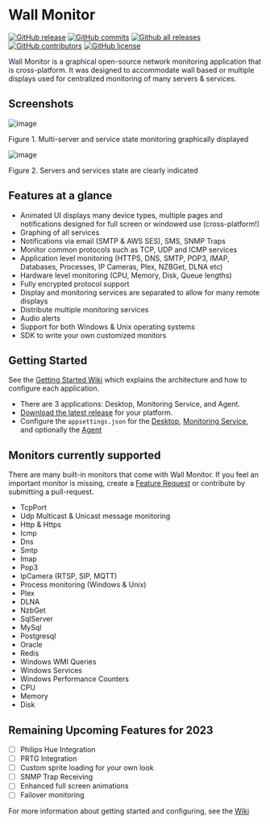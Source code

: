 # Wall Monitor
[![GitHub release](https://img.shields.io/github/release/replaysMike/WallMonitor.svg)](https://GitHub.com/replaysMike/WallMonitor/releases/)
[![GitHub commits](https://img.shields.io/github/commits-since/replaysMike/WallMonitor/v1.0.2.svg)](https://GitHub.com/replaysMike/WallMonitor/commit/)
[![Github all releases](https://img.shields.io/github/downloads/replaysMike/WallMonitor/total.svg)](https://GitHub.com/replaysMike/WallMonitor/releases/)
[![GitHub contributors](https://img.shields.io/github/contributors/replaysMike/WallMonitor.svg)](https://GitHub.com/replaysMike/WallMonitor/graphs/contributors/)
[![GitHub license](https://img.shields.io/github/license/replaysMike/WallMonitor.svg)](https://github.com/replaysMike/WallMonitor/blob/master/LICENSE)

Wall Monitor is a graphical open-source network monitoring application that is cross-platform. It was designed to accommodate wall based or multiple displays used for centralized monitoring of many servers & services.

## Screenshots

![image](https://github.com/replaysMike/WallMonitor/assets/2531058/746a06c8-1abd-49fb-85ff-ea8a86987e6f)

Figure 1. Multi-server and service state monitoring graphically displayed


![image](https://github.com/replaysMike/WallMonitor/assets/2531058/52ddc59d-978f-42e6-8ea4-c09ae368e089)

Figure 2. Servers and services state are clearly indicated

## Features at a glance

* Animated UI displays many device types, multiple pages and notifications designed for full screen or windowed use (cross-platform!)
* Graphing of all services
* Notifications via email (SMTP & AWS SES), SMS, SNMP Traps
* Monitor common protocols such as TCP, UDP and ICMP services
* Application level monitoring (HTTPS, DNS, SMTP, POP3, IMAP, Databases, Processes, IP Cameras, Plex, NZBGet, DLNA etc)
* Hardware level monitoring (CPU, Memory, Disk, Queue lengths)
* Fully encrypted protocol support
* Display and monitoring services are separated to allow for many remote displays
* Distribute multiple monitoring services
* Audio alerts
* Support for both Windows & Unix operating systems
* SDK to write your own customized monitors

## Getting Started

See the [Getting Started Wiki](https://github.com/replaysMike/WallMonitor/wiki/Getting-Started) which explains the architecture and how to configure each application.

* There are 3 applications: Desktop, Monitoring Service, and Agent.
* [Download the latest release](https://github.com/replaysMike/WallMonitor/releases) for your platform.
* Configure the `appsettings.json` for the [Desktop](https://github.com/replaysMike/WallMonitor/wiki/Desktop-Configuration), [Monitoring Service](https://github.com/replaysMike/WallMonitor/wiki/Monitoring-Service-Configuration), and optionally the [Agent](https://github.com/replaysMike/WallMonitor/wiki/Agent-Configuration)

## Monitors currently supported

There are many built-in monitors that come with Wall Monitor. If you feel an important monitor is missing, create a [Feature Request](https://github.com/replaysMike/WallMonitor/discussions/categories/feature-requests) or contribute by submitting a pull-request.

* TcpPort
* Udp Multicast & Unicast message monitoring
* Http & Https
* Icmp
* Dns
* Smtp
* Imap
* Pop3
* IpCamera (RTSP, SIP, MQTT)
* Process monitoring (Windows & Unix)
* Plex
* DLNA
* NzbGet
* SqlServer
* MySql
* Postgresql
* Oracle
* Redis
* Windows WMI Queries
* Windows Services
* Windows Performance Counters
* CPU
* Memory
* Disk

## Remaining Upcoming Features for 2023

- [ ] Philips Hue Integration
- [ ] PRTG Integration
- [ ] Custom sprite loading for your own look
- [ ] SNMP Trap Receiving
- [ ] Enhanced full screen animations
- [ ] Failover monitoring

For more information about getting started and configuring, see the [Wiki](https://github.com/replaysMike/WallMonitor/wiki)
